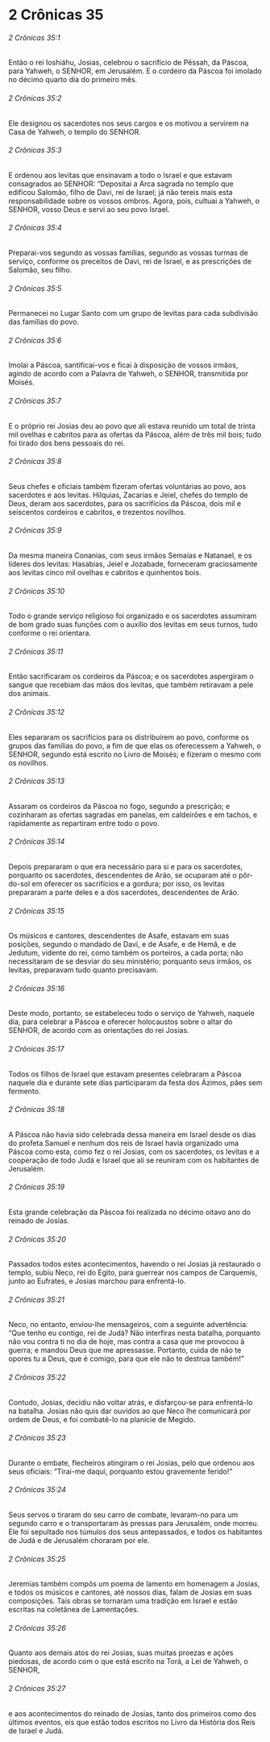 # 2 Crônicas 35

###### 2 Crônicas 35:1

Então o rei Ioshiáhu, Josias, celebrou o sacrifício de Pêssah, da Páscoa, para Yahweh, o SENHOR, em Jerusalém. E o cordeiro da Páscoa foi imolado no décimo quarto dia do primeiro mês.

###### 2 Crônicas 35:2

Ele designou os sacerdotes nos seus cargos e os motivou a servirem na Casa de Yahweh, o templo do SENHOR.

###### 2 Crônicas 35:3

E ordenou aos levitas que ensinavam a todo o Israel e que estavam consagrados ao SENHOR: “Depositai a Arca sagrada no templo que edificou Salomão, filho de Davi, rei de Israel; já não tereis mais esta responsabilidade sobre os vossos ombros. Agora, pois, cultuai a Yahweh, o SENHOR, vosso Deus e servi ao seu povo Israel.

###### 2 Crônicas 35:4

Preparai-vos segundo as vossas famílias, segundo as vossas turmas de serviço, conforme os preceitos de Davi, rei de Israel, e as prescrições de Salomão, seu filho.

###### 2 Crônicas 35:5

Permanecei no Lugar Santo com um grupo de levitas para cada subdivisão das famílias do povo.

###### 2 Crônicas 35:6

Imolai a Páscoa, santificai-vos e ficai à disposição de vossos irmãos, agindo de acordo com a Palavra de Yahweh, o SENHOR, transmitida por Moisés.

###### 2 Crônicas 35:7

E o próprio rei Josias deu ao povo que ali estava reunido um total de trinta mil ovelhas e cabritos para as ofertas da Páscoa, além de três mil bois; tudo foi tirado dos bens pessoais do rei.

###### 2 Crônicas 35:8

Seus chefes e oficiais também fizeram ofertas voluntárias ao povo, aos sacerdotes e aos levitas. Hilquias, Zacarias e Jeiel, chefes do templo de Deus, deram aos sacerdotes, para os sacrifícios da Páscoa, dois mil e seiscentos cordeiros e cabritos, e trezentos novilhos.

###### 2 Crônicas 35:9

Da mesma maneira Conanias, com seus irmãos Semaías e Natanael, e os líderes dos levitas: Hasabias, Jeiel e Jozabade, forneceram graciosamente aos levitas cinco mil ovelhas e cabritos e quinhentos bois.

###### 2 Crônicas 35:10

Todo o grande serviço religioso foi organizado e os sacerdotes assumiram de bom grado suas funções com o auxílio dos levitas em seus turnos, tudo conforme o rei orientara.

###### 2 Crônicas 35:11

Então sacrificaram os cordeiros da Páscoa; e os sacerdotes aspergiram o sangue que recebiam das mãos dos levitas, que também retiravam a pele dos animais.

###### 2 Crônicas 35:12

Eles separaram os sacrifícios para os distribuírem ao povo, conforme os grupos das famílias do povo, a fim de que elas os oferecessem a Yahweh, o SENHOR, segundo está escrito no Livro de Moisés; e fizeram o mesmo com os novilhos.

###### 2 Crônicas 35:13

Assaram os cordeiros da Páscoa no fogo, segundo a prescrição; e cozinharam as ofertas sagradas em panelas, em caldeirões e em tachos, e rapidamente as repartiram entre todo o povo.

###### 2 Crônicas 35:14

Depois prepararam o que era necessário para si e para os sacerdotes, porquanto os sacerdotes, descendentes de Arão, se ocuparam até o pôr-do-sol em oferecer os sacrifícios e a gordura; por isso, os levitas prepararam a parte deles e a dos sacerdotes, descendentes de Arão.

###### 2 Crônicas 35:15

Os músicos e cantores, descendentes de Asafe, estavam em suas posições, segundo o mandado de Davi, e de Asafe, e de Hemã, e de Jedutum, vidente do rei, como também os porteiros, a cada porta; não necessitaram de se desviar do seu ministério; porquanto seus irmãos, os levitas, preparavam tudo quanto precisavam.

###### 2 Crônicas 35:16

Deste modo, portanto, se estabeleceu todo o serviço de Yahweh, naquele dia, para celebrar a Páscoa e oferecer holocaustos sobre o altar do SENHOR, de acordo com as orientações do rei Josias.

###### 2 Crônicas 35:17

Todos os filhos de Israel que estavam presentes celebraram a Páscoa naquele dia e durante sete dias participaram da festa dos Ázimos, pães sem fermento.

###### 2 Crônicas 35:18

A Páscoa não havia sido celebrada dessa maneira em Israel desde os dias do profeta Samuel e nenhum dos reis de Israel havia organizado uma Páscoa como esta, como fez o rei Josias, com os sacerdotes, os levitas e a cooperação de todo Judá e Israel que ali se reuniram com os habitantes de Jerusalém.

###### 2 Crônicas 35:19

Esta grande celebração da Páscoa foi realizada no décimo oitavo ano do reinado de Josias.

###### 2 Crônicas 35:20

Passados todos estes acontecimentos, havendo o rei Josias já restaurado o templo, subiu Neco, rei do Egito, para guerrear nos campos de Carquemis, junto ao Eufrates, e Josias marchou para enfrentá-lo.

###### 2 Crônicas 35:21

Neco, no entanto, enviou-lhe mensageiros, com a seguinte advertência: “Que tenho eu contigo, rei de Judá? Não interfiras nesta batalha, porquanto não vou contra ti no dia de hoje, mas contra a casa que me provocou à guerra; e mandou Deus que me apressasse. Portanto, cuida de não te opores tu a Deus, que é comigo, para que ele não te destrua também!”

###### 2 Crônicas 35:22

Contudo, Josias, decidiu não voltar atrás, e disfarçou-se para enfrentá-lo na batalha. Josias não quis dar ouvidos ao que Neco lhe comunicará por ordem de Deus, e foi combatê-lo na planície de Megido.

###### 2 Crônicas 35:23

Durante o embate, flecheiros atingiram o rei Josias, pelo que ordenou aos seus oficiais: “Tirai-me daqui, porquanto estou gravemente ferido!”

###### 2 Crônicas 35:24

Seus servos o tiraram do seu carro de combate, levaram-no para um segundo carro e o transportaram às pressas para Jerusalém, onde morreu. Ele foi sepultado nos túmulos dos seus antepassados, e todos os habitantes de Judá e de Jerusalém choraram por ele.

###### 2 Crônicas 35:25

Jeremias também compôs um poema de lamento em homenagem a Josias, e todos os músicos e cantores, até nossos dias, falam de Josias em suas composições. Tais obras se tornaram uma tradição em Israel e estão escritas na coletânea de Lamentações.

###### 2 Crônicas 35:26

Quanto aos demais atos do rei Josias, suas muitas proezas e ações piedosas, de acordo com o que está escrito na Torá, a Lei de Yahweh, o SENHOR,

###### 2 Crônicas 35:27

e aos acontecimentos do reinado de Josias, tanto dos primeiros como dos últimos eventos, eis que estão todos escritos no Livro da História dos Reis de Israel e Judá.

